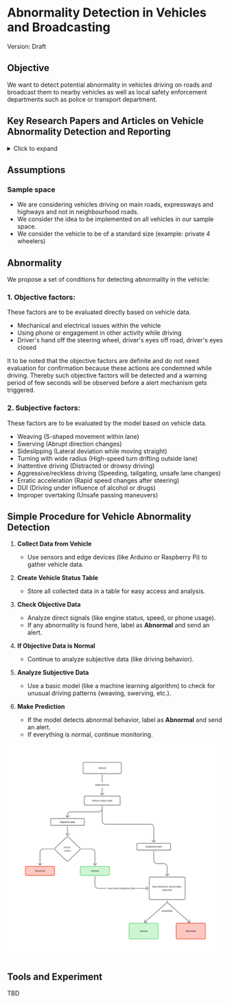 # Abnormality Detection in Vehicles and Broadcasting

Version: Draft

## Objective

We want to detect potential abnormality in vehicles driving on roads and broadcast them to nearby vehicles as well as local safety enforcement departments such as police or transport department.

## Key Research Papers and Articles on Vehicle Abnormality Detection and Reporting
<details>
  <summary>Click to expand</summary>

  ### 1. **A Survey of Anomaly Detection in In-Vehicle Networks**
  - **Summary:** This comprehensive survey reviews 85 papers on anomaly detection in in-vehicle networks, with a focus on the CAN bus. It covers traditional and deep learning methods (e.g., RNNs, autoencoders, graph-based algorithms), discusses the strengths and weaknesses of each approach, and highlights the need for better datasets that include both attack-induced and naturally occurring anomalies. The survey is a valuable resource for understanding the landscape of vehicle network anomaly detection and outlines future research directions[1].
  - **Link:** [arXiv:2409.07505](https://arxiv.org/html/2409.07505v1)
  
  ---
  
  ### 2. **MEDAVET: Traffic Vehicle Anomaly Detection Mechanism Based on Spatial and Temporal Structures**
  - **Summary:** This paper presents MEDAVET, a computer vision system that leverages spatial and temporal structures to detect anomalies in highway traffic. The system uses object tracking, bipartite graphs, and QuadTree-based approaches to identify occluded and stationary vehicles, outperforming other state-of-the-art methods in precision and computational efficiency[2].
  - **Link:** [Journal of Internet Services and Applications](https://journals-sol.sbc.org.br/index.php/jisa/article/view/3809)
  
  ---
  
  ### 3. **Automatic Anomaly Detection Using Vehicle Condition Monitoring Data Without Additional Sensors**
  - **Summary:** Proposes a neural network-based method to detect anomalies in vehicle equipment using only existing condition monitoring data, without extra sensors. The system calculates an anomaly score based on deviations from normal operating patterns, enabling timely maintenance and reducing breakdown risks[3].
  - **Link:** [RTRI Research](https://www.rtri.or.jp/eng/rd/seika/2021/02-14.html)
  
  ---
  
  ### 4. **Sensor Data Based Anomaly Detection in Autonomous Vehicles**
  - **Summary:** Introduces an anomaly detection model using a modified convolutional neural network (M-CNN) and the SPMD dataset. The paper discusses frameworks for identifying abnormal behaviors in connected and automated vehicles (CAVs), including edge computing and sensor data fusion strategies[4].
  - **Link:** [Tech Science Press](https://www.techscience.com/iasc/v32n2/45580/html)
  
  ---
  
  ### 5. **A Dangerous Driving Behavior Detection Method Based on Improved YOLOv8s**
  - **Summary:** Presents an enhanced YOLOv8s-CDS algorithm for detecting dangerous driving behaviors (e.g., smoking, phone use, drowsiness) using computer vision. The model integrates advanced modules for better feature extraction and detection accuracy, achieving high precision in real-world scenarios and supporting traffic safety interventions[5].
  - **Link:** [Engineering Letters (PDF)](http://www.engineeringletters.com/issues_v33/issue_3/EL_33_3_19.pdf)
  
  ---
  
  ### 6. **Anomaly Detection as Vision-Based Obstacle Detection for Vehicle Automation in Industrial Environment**
  - **Summary:** Explores the use of deep hybrid anomaly detection models for vision-based obstacle detection in automated guided vehicles (AGVs) in industrial settings. The approach combines pre-trained feature extractors (e.g., MobileNet, ResNet) with shallow classifiers and demonstrates robust performance with minimal training data[6].
  - **Link:** [Frontiers in Manufacturing Technology](https://www.frontiersin.org/journals/manufacturing-technology/articles/10.3389/fmtec.2022.918343/full)
  
  ---
  
  ### 7. **Prediction of Dangerous Driving Behavior Based on Vehicle Motion State and Passenger’s Subjective Feelings**
  - **Summary:** Proposes a new model (CM-ENN) that predicts dangerous driving behaviors by combining vehicle sensor data with passenger feedback. The model utilizes neural networks and achieves high accuracy in predicting unsafe driving events, highlighting the value of integrating subjective and objective data[7].
  - **Link:** [Frontiers in Neurorobotics](https://www.frontiersin.org/journals/neurorobotics/articles/10.3389/fnbot.2021.641007/full)
  
  ---
  
  ### 8. **OBD SecureAlert: An Anomaly Detection System for Vehicles**
  - **Summary:** Describes an anomaly detection system using CAN message data and Hidden Markov Models (HMMs) to identify abnormal vehicle states. The system can be implemented as a plug-and-play device via the OBD-II port and is effective for both new and legacy vehicles[8].
  - **Link:** [UMBC Ebiquity (PDF)](https://ebiquity.umbc.edu/_file_directory_/papers/792.pdf)
  
  ---
  
  ### 9. **Deep Learning Approach for Aggressive Driving Behaviour Detection**
  - **Summary:** Utilizes smartphone GPS data and deep learning (RNNs, GRU, LSTM) to classify and detect aggressive driving behaviors in real time. The method is independent of vehicle or driver characteristics and achieves high accuracy, offering a practical solution for monitoring driver behavior[9].
  - **Link:** [arXiv (PDF)](https://arxiv.org/pdf/2111.04794.pdf)
  
  ---
  
  ### 10. **Vehicle Operating State Anomaly Detection and Results Virtual Reality Interpretation**
  - **Summary:** Develops an ARIMA-based framework for detecting abnormal vehicle operating states using multi-channel time series data. The results are visualized in a virtual reality environment for intuitive interpretation and decision-making[10].
  - **Link:** [ScienceDirect](https://www.sciencedirect.com/science/article/abs/pii/S0957417421003699)
  
  ---
  
  ### 11. **Detection of Driving Capability Degradation for Human-Machine Cooperative Driving**
  - **Summary:** Introduces a new index for driver correction ability and combines it with risk assessment to detect driving capability degradation. The method enables timely switching between manual and automatic driving modes, improving safety and reducing unnecessary interventions[11].
  - **Link:** [PMC](https://pmc.ncbi.nlm.nih.gov/articles/PMC7181156/)
  
  ---
  
  ### 12. **Analysis of Abnormal Vehicle Behavior Based on Trajectory Fitting**
  - **Summary:** Proposes a three-step process (target detection, trajectory fitting, abnormality analysis) for analyzing abnormal vehicle behavior using trajectory data. The approach is effective for identifying outlier behaviors in traffic scenarios[12].
  - **Link:** [Journal of Computer and Communications](https://www.scirp.org/journal/papercitationdetails?paperid=61270&JournalID=2431)
  
  ---
  
  ## Additional Notes
  
  - Many of these articles discuss both the detection of anomalies (including bad driving and equipment faults) and the reporting/broadcasting of such events, either to the driver, fleet managers, or external systems.
  - The field is rapidly evolving, with a trend toward deep learning, sensor fusion, and integration with vehicle-to-everything (V2X) communication for real-time anomaly reporting and intervention.
  
  ---
  
  **For full access to the articles, please use the provided links. Some articles may require institutional access or purchase for the complete text.**
  
  Citations:
  [1] https://arxiv.org/html/2409.07505v1
  [2] https://journals-sol.sbc.org.br/index.php/jisa/article/view/3809
  [3] https://www.rtri.or.jp/eng/rd/seika/2021/02-14.html
  [4] https://www.techscience.com/iasc/v32n2/45580/html
  [5] http://www.engineeringletters.com/issues_v33/issue_3/EL_33_3_19.pdf
  [6] https://www.frontiersin.org/journals/manufacturing-technology/articles/10.3389/fmtec.2022.918343/full
  [7] https://www.frontiersin.org/journals/neurorobotics/articles/10.3389/fnbot.2021.641007/full
  [8] https://ebiquity.umbc.edu/_file_directory_/papers/792.pdf
  [9] https://arxiv.org/pdf/2111.04794.pdf
  [10] https://www.sciencedirect.com/science/article/abs/pii/S0957417421003699
  [11] https://pmc.ncbi.nlm.nih.gov/articles/PMC7181156/
  [12] https://www.scirp.org/journal/papercitationdetails?paperid=61270&JournalID=2431
  [13] https://www.sciencedirect.com/science/article/pii/S2667393222000023
  [14] https://www.mdpi.com/2076-3417/13/9/5525
  [15] https://www.sciencedirect.com/science/article/abs/pii/S2214209624000779
  [16] https://www.mdpi.com/2079-9292/13/7/1251
  [17] https://www.mdpi.com/1424-8220/23/11/5013
  [18] https://www.sciencedirect.com/science/article/abs/pii/S2542660524001860
  [19] https://onlinelibrary.wiley.com/doi/10.1155/2021/9961428
  [20] https://arxiv.org/abs/2405.02731
  [21] https://arxiv.org/html/2405.02731v1
  [22] https://www.sciencedirect.com/science/article/pii/S1877050918319665
  [23] https://www.sciencedirect.com/science/article/abs/pii/S0360835224007897
  [24] https://arxiv.org/abs/2409.07505
  [25] https://www.mdpi.com/2076-3417/12/19/10011
  [26] https://dl.acm.org/doi/10.1145/3674700.3674702
  [27] https://www.sciencedirect.com/science/article/abs/pii/S2352152X25004402
  [28] https://www.sciencedirect.com/science/article/abs/pii/S0968090X22003965
  [29] https://www.mdpi.com/2073-8994/14/10/1956
  [30] https://www.tandfonline.com/doi/full/10.1080/08839514.2023.2216060
  [31] https://www.mdpi.com/1424-8220/24/5/1386
  [32] https://www.mdpi.com/2032-6653/16/2/62
  [33] https://www.mdpi.com/1999-5903/16/8/288
  
</details>

## Assumptions

### Sample space

- We are considering vehicles driving on main roads, expressways and highways and not in neighbourhood roads.
- We consider the idea to be implemented on all vehicles in our sample space.
- We consider the vehicle to be of a standard size (example: private 4 wheelers)

## Abnormality

We propose a set of conditions for detecting abnormality in the vehicle:

### 1. Objective factors:

These factors are to be evaluated directly based on vehicle data.

- Mechanical and electrical issues within the vehicle
- Using phone or engagement in other activity while driving
- Driver's hand off the steering wheel, driver's eyes off road, driver's eyes closed

It to be noted that the objective factors are definite and do not need evaluation for confirmation because these actions are condemned while driving. Thereby such objective factors will be detected and a warning period of few seconds will be observed before a alert mechanism gets triggered.

### 2. Subjective factors:

These factors are to be evaluated by the model based on vehicle data.

- Weaving (S-shaped movement within lane)
- Swerving (Abrupt direction changes)
- Sideslipping (Lateral deviation while moving straight)
- Turning with wide radius (High-speed turn drifting outside lane)
- Inattentive driving (Distracted or drowsy driving)
- Aggressive/reckless driving	(Speeding, tailgating, unsafe lane changes)
- Erratic acceleration (Rapid speed changes after steering)
- DUI (Driving under influence of alcohol or drugs)
- Improper overtaking	(Unsafe passing maneuvers)

## Simple Procedure for Vehicle Abnormality Detection

1. **Collect Data from Vehicle**
   - Use sensors and edge devices (like Arduino or Raspberry Pi) to gather vehicle data.

2. **Create Vehicle Status Table**
   - Store all collected data in a table for easy access and analysis.

3. **Check Objective Data**
   - Analyze direct signals (like engine status, speed, or phone usage).
   - If any abnormality is found here, label as **Abnormal** and send an alert.

4. **If Objective Data is Normal**
   - Continue to analyze subjective data (like driving behavior).

5. **Analyze Subjective Data**
   - Use a basic model (like a machine learning algorithm) to check for unusual driving patterns (weaving, swerving, etc.).

6. **Make Prediction**
   - If the model detects abnormal behavior, label as **Abnormal** and send an alert.
   - If everything is normal, continue monitoring.

![Flowchart](flowchart2.jpg)

## Tools and Experiment

TBD

